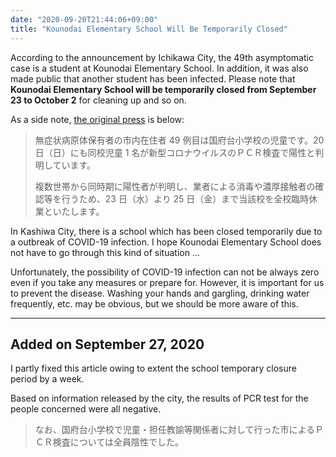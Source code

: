 ```yaml
---
date: "2020-09-20T21:44:06+09:00"
title: "Kounodai Elementary School Will Be Temporarily Closed"
---
```


According to the announcement by Ichikawa City, the 49th asymptomatic case is a student at Kounodai Elementary School. In addition, it was also made public that another student has been infected. Please note that **Kounodai Elementary School will be temporarily closed from September 23 to October 2** for cleaning up and so on.

As a side note, [the original press](https://www.city.ichikawa.lg.jp/pub01/hasseijokyo.html) is below:

> 無症状病原体保有者の市内在住者 49 例目は国府台小学校の児童です。20 日（日）にも同校児童 1 名が新型コロナウイルスのＰＣＲ検査で陽性と判明しています。
>
> 複数世帯から同時期に陽性者が判明し、業者による消毒や濃厚接触者の確認等を行うため、23 日（水）より 25 日（金）まで当該校を全校臨時休業といたします。

In Kashiwa City, there is a school which has been closed temporarily due to a outbreak of COVID-19 infection. I hope Kounodai Elementary School does not have to go through this kind of situation ...

Unfortunately, the possibility of COVID-19 infection can not be always zero even if you take any measures or prepare for. However, it is important for us to prevent the disease. Washing your hands and gargling, drinking water frequently, etc. may be obvious, but we should be more aware of this.

---

## Added on September 27, 2020

I partly fixed this article owing to extent the school temporary closure period by a week.

Based on information released by the city, the results of PCR test for the people concerned were all negative.

> なお、国府台小学校で児童・担任教諭等関係者に対して行った市によるＰＣＲ検査については全員陰性でした。

